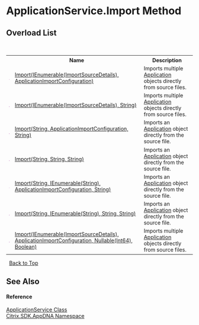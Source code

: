 # ApplicationService.Import Method 
 


## Overload List
&nbsp;<table><tr><th></th><th>Name</th><th>Description</th></tr><tr><td>![Public method](media/pubmethod.gif "Public method")</td><td><a href="1d67f468-be97-da31-51d7-2e546d4671e5">Import(IEnumerable(ImportSourceDetails), ApplicationImportConfiguration)</a></td><td>
Imports multiple <a href="1779bfff-4b29-0f26-8a09-10acdd530bbc">Application</a> objects directly from source files.</td></tr><tr><td>![Public method](media/pubmethod.gif "Public method")</td><td><a href="56654149-4d10-7ca0-c71f-9b250021be52">Import(IEnumerable(ImportSourceDetails), String)</a></td><td>
Imports multiple <a href="1779bfff-4b29-0f26-8a09-10acdd530bbc">Application</a> objects directly from source files.</td></tr><tr><td>![Public method](media/pubmethod.gif "Public method")</td><td><a href="70ed5c79-979a-645b-e306-b60f4e0c6c64">Import(String, ApplicationImportConfiguration, String)</a></td><td>
Imports an <a href="1779bfff-4b29-0f26-8a09-10acdd530bbc">Application</a> object directly from the source file.</td></tr><tr><td>![Public method](media/pubmethod.gif "Public method")</td><td><a href="9f88ae03-32e9-b1a9-936a-c551961fa222">Import(String, String, String)</a></td><td>
Imports an <a href="1779bfff-4b29-0f26-8a09-10acdd530bbc">Application</a> object directly from the source file.</td></tr><tr><td>![Public method](media/pubmethod.gif "Public method")</td><td><a href="cc453394-c00e-9e6c-ba6a-09b34a940b26">Import(String, IEnumerable(String), ApplicationImportConfiguration, String)</a></td><td>
Imports an <a href="1779bfff-4b29-0f26-8a09-10acdd530bbc">Application</a> object directly from the source file.</td></tr><tr><td>![Public method](media/pubmethod.gif "Public method")</td><td><a href="ef8a0211-0f54-cc10-a3d6-576a13cab720">Import(String, IEnumerable(String), String, String)</a></td><td>
Imports an <a href="1779bfff-4b29-0f26-8a09-10acdd530bbc">Application</a> object directly from the source file.</td></tr><tr><td>![Public method](media/pubmethod.gif "Public method")</td><td><a href="6de86413-bbac-efa1-b2c1-bcc2a86e2123">Import(IEnumerable(ImportSourceDetails), ApplicationImportConfiguration, Nullable(Int64), Boolean)</a></td><td>
Imports multiple <a href="1779bfff-4b29-0f26-8a09-10acdd530bbc">Application</a> objects directly from source files.</td></tr></table>&nbsp;
<a href="#applicationservice.import-method">Back to Top</a>

## See Also


#### Reference
<a href="4190f2b6-31d1-9744-132e-b12e165db1a3">ApplicationService Class</a><br /><a href="fe2d265b-410b-8b11-1eb4-a790e0b062bf">Citrix.SDK.AppDNA Namespace</a><br />